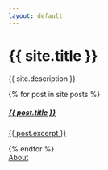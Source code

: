 ```yaml
---
layout: default
---
```


<div class="jumbotron text-center">
    <h1>{{ site.title }}</h1>
    <p class="lead">{{ site.description }}</p>
</div>

<div class="list-group mb-4">
    {% for post in site.posts %}
        <a href="{{ post.url }}" class="list-group-item list-group-item-action">
            <h5 class="mb-1">{{ post.title }}</h5>
            <p class="mb-1">{{ post.excerpt }}</p>
        </a>
    {% endfor %}
</div>

<div class="text-center">
    <a href="/about/" class="btn btn-primary">About</a>
</div>
